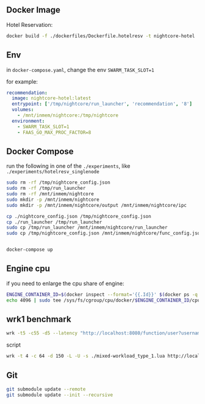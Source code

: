 ## Docker Image

Hotel Reservation:

```bash
docker build -f ./dockerfiles/Dockerfile.hotelresv -t nightcore-hotel ./workloads/DeathStarBench
```

## Env

in `docker-compose.yaml`, change the env `SWARM_TASK_SLOT=1`

for example:

```yaml
recommendation:
  image: nightcore-hotel:latest
  entrypoint: ['/tmp/nightcore/run_launcher', 'recommendation', '8']
  volumes:
    - /mnt/inmem/nightcore:/tmp/nightcore
  environment:
    - SWARM_TASK_SLOT=1
    - FAAS_GO_MAX_PROC_FACTOR=8
```

## Docker Compose

run the following in one of the `./experiments`, like `./experiments/hotelresv_singlenode`

```bash
sudo rm -rf /tmp/nightcore_config.json
sudo rm -rf /tmp/run_launcher
sudo rm -rf /mnt/inmem/nightcore
sudo mkdir -p /mnt/inmem/nightcore
sudo mkdir -p /mnt/inmem/nightcore/output /mnt/inmem/nightcore/ipc

cp ./nightcore_config.json /tmp/nightcore_config.json
cp ./run_launcher /tmp/run_launcher
sudo cp /tmp/run_launcher /mnt/inmem/nightcore/run_launcher
sudo cp /tmp/nightcore_config.json /mnt/inmem/nightcore/func_config.json


docker-compose up
```

## Engine cpu

if you need to enlarge the cpu share of engine:

```bash
ENGINE_CONTAINER_ID=$(docker inspect --format='{{.Id}}' $(docker ps -q -f name="nightcore-engine"))
echo 4096 | sudo tee /sys/fs/cgroup/cpu/docker/$ENGINE_CONTAINER_ID/cpu.shares
```

## wrk1 benchmark

```bash
wrk -t5 -c55 -d5 --latency "http://localhost:8080/function/user?username=Cornell_1&password=1111111111"
```

script

```bash
wrk -t 4 -c 64 -d 150 -L -U -s ./mixed-workload_type_1.lua http://localhost:8080 -R 100
```

## Git

```bash
git submodule update --remote
git submodule update --init --recursive
```
